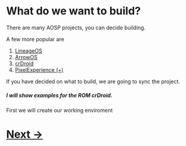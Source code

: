 # What do we want to build?

There are many AOSP projects, you can decide building. 

A few more popular are

1. [LineageOS](https://lineageos.org/)
2. [ArrowOS](https://arrowos.net/)
3. [crDroid](https://crdroid.net/)
4. [PixelExperience (+)](https://get.pixelexperience.org/)

 If you have decided on what to build, we are going to sync the project. 
 ##### I will show examples for the ROM crDroid.

First we will create our working enviroment

# [Next ->](https://github.com/JeyKul/AOSP-Building-Guide/blob/main/preparing.md)